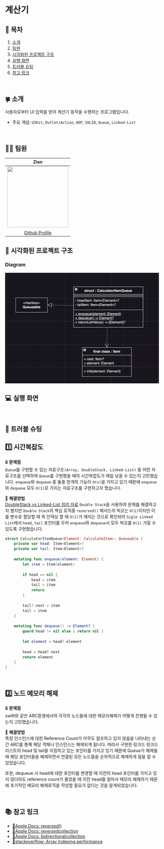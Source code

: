 # 계산기


## 📖 목차
1. [소개](#-소개)
2. [팀원](#-팀원)
3. [시각화된 프로젝트 구조](#-시각화된-프로젝트-구조)
4. [실행 화면](#-실행-화면)
5. [트러블 슈팅](#-트러블-슈팅)
6. [참고 링크](#-참고-링크)

</br>

## 🍀 소개
사용자로부터 UI 입력을 받아 계산기 동작을 수행하는 프로그램입니다.

* 주요 개념: `UIKit`, `Outlet/Action`, `OOP`, `SOLID`, `Queue`, `Linked-List`

</br>

## 👨‍💻 팀원
| Zion |
| :--------: |
|<Img src= "https://hackmd.io/_uploads/rJqMfSoVn.png" width="200" height="200"> |
|[Github Profile](https://github.com/LeeZion94) |

## 👀 시각화된 프로젝트 구조


### Diagram
![UML](UML.png)
</br>

## 💻 실행 화면 



</br>

## 🧨 트러블 슈팅

1️⃣ 시간복잡도 <br>
-
🔒 **문제점** <br>
`Queue`를 구현할 수 있는 자료구조`(Array, DoubleStack, Linked-List)` 중 어떤 자료구조를 선택하여 `Queue`를 구현했을 때의 시간복잡도가 제일 낮을 수 있는지 고민했습니다.
`enqueue`와 `dequeue` 중 둘중 한개의 기능이 `O(n)`을 가지고 있기 때문에 `enqueue`와 `dequeue` 모두 `O(1)`로 가지는 자료구조를 구현하고자 했습니다.

🔑 **해결방법** <br>
[DoubleStack vs Linked-List 정리 자료](https://medium.com/@LeeZion94/linked-list-vs-double-stack-big-o-9fbc1624c240)
`Double Stack`을 사용하여 문제를 해결하고자 했지만 `Double Stack`의 핵심 로직중 `reversed()` 메서드의 빅오는 `O(1)`이지만 이를 변수로 할당할 때 즉 인덱싱 할 때 `O(1)`가 깨지는 것으로 확인되어 `Sigle Linked List`에서 `head`, `tail` 포인터를 두어 `enqueue`와 `dequeue`시 모두 빅오를 `O(1)` 가질 수 있도록 구현했습니다.

```swift
struct CalculatorItemQueue<Element: CalculateItem>: Queueable {
    private var head: Item<Element>?
    private var tail: Item<Element>?
    
    mutating func enqueue(element: Element) {
        let item = Item(element)
        
        if head == nil {
            head = item
            tail = item
            return
        }
        
        tail?.next = item
        tail = item
    }
    
    mutating func dequeue() -> Element? {
        guard head != nil else { return nil }
        
        let element = head?.element
        
        head = head?.next
        return element
    }
}
```


<br>

2️⃣ 노드 메모리 해제 <br>
-
🔒 **문제점** <br>
swift와 같은 ARC환경에서의 각각의 노드들에 대한 메모리해제가 어떻게 진행될 수 있는지 고민했습니다.

🔑 **해결방법** <br>
특정 인스턴스에 대한 Reference Count가 아무도 참조하고 있지 않음을 나타내는 순간 ARC를 통해 해당 객체나 인스턴스는 해제되게 됩니다. 따라서 구현한 링크드 링크드리스트의 head 및 tail을 지칭하고 있는 포인터를 가지고 있기 때문에 Queue가 해제될 때 해당 포인터들을 해제하면서 연결된 모든 노드들을 순차적으로 해제하게 됨을 알 수 있었습니다.

또한, dequeue 시 head에 대한 포인터를 변경할 때 이전의 head 포인터를 가지고 있지 않더라도 reference count가 줄었을 때 이전 head를 알아서 메모리 해제하기 때문에 추가적인 메모리 해제로직을 작성할 필요가 없다는 것을 알게되었습니다.
<br>

</br>

## 📚 참고 링크
- [🍎Apple Docs: reversed() ](https://developer.apple.com/documentation/swift/array/reversed())
- [🍎Apple Docs: reversedcollection](https://developer.apple.com/documentation/swift/reversedcollection)
- [🍎Apple Docs: bidirectionalcollection](https://developer.apple.com/documentation/swift/bidirectionalcollection)
- [📘stackoverflow: Array Indexing performance ](https://stackoverflow.com/questions/68332664/is-swift-array-reversedn-efficient-or-not)
</br>
